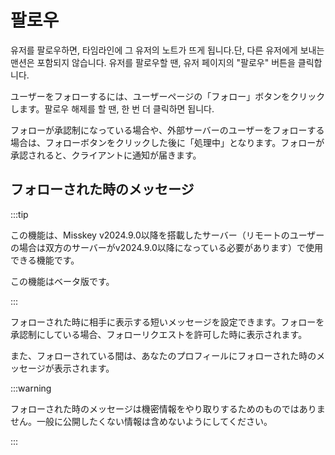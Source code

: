 # 팔로우

유저를 팔로우하면, 타임라인에 그 유저의 노트가 뜨게 됩니다.단, 다른 유저에게 보내는 맨션은 포함되지 않습니다.
유저를 팔로우할 땐, 유저 페이지의 "팔로우" 버튼을 클릭합니다.

ユーザーをフォローするには、ユーザーページの「フォロー」ボタンをクリックします。팔로우 해제를 할 땐, 한 번 더 클릭하면 됩니다.

フォローが承認制になっている場合や、外部サーバーのユーザーをフォローする場合は、フォローボタンをクリックした後に「処理中」となります。フォローが承認されると、クライアントに通知が届きます。

## フォローされた時のメッセージ

:::tip

この機能は、Misskey v2024.9.0以降を搭載したサーバー（リモートのユーザーの場合は双方のサーバーがv2024.9.0以降になっている必要があります）で使用できる機能です。

この機能はベータ版です。

:::

フォローされた時に相手に表示する短いメッセージを設定できます。フォローを承認制にしている場合、フォローリクエストを許可した時に表示されます。

また、フォローされている間は、あなたのプロフィールにフォローされた時のメッセージが表示されます。

:::warning

フォローされた時のメッセージは機密情報をやり取りするためのものではありません。一般に公開したくない情報は含めないようにしてください。

:::
